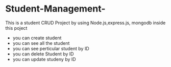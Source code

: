# Student-Management-

This is a student CRUD Project by using Node.js,express.js, mongodb inside this poject 

- you can create student 
- you can see all the student 
- you can see perticular student by ID
- you can delete Student by ID
- you can update studeny by ID

